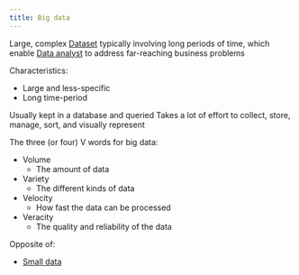 ```yaml
---
title: Big data
---
```

Large, complex [Dataset](danielesalvatore/data-analysts/foundations/dataset.md) typically involving long periods of time, which enable [Data analyst](danielesalvatore/data-analysts/foundations/data-analyst.md) to address far-reaching business problems

Characteristics:
- Large and less-specific
- Long time-period

Usually kept in a database and queried
Takes a lot of effort to collect, store, manage, sort, and visually represent

The three (or four) V words for big data:
- Volume
	- The amount of data
- Variety
	- The different kinds of data
- Velocity
	- How fast the data can be processed
- Veracity
	- The quality and reliability of the data

Opposite of:
- [Small data](danielesalvatore/data-analysts/ask/small-data.md)